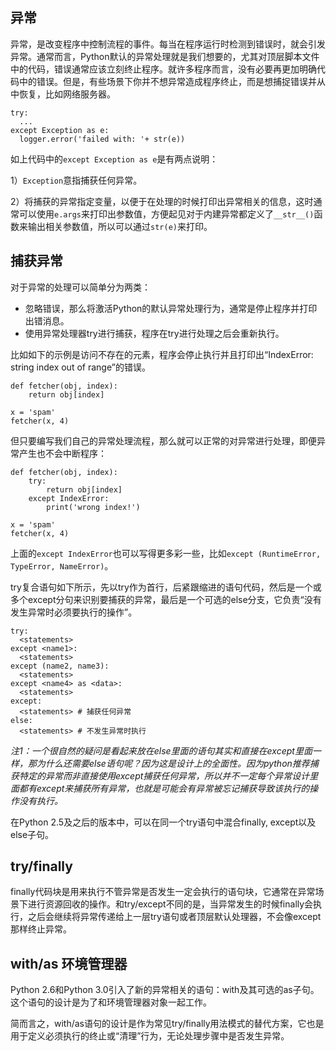 ## 异常

异常，是改变程序中控制流程的事件。每当在程序运行时检测到错误时，就会引发异常。通常而言，Python默认的异常处理就是我们想要的，尤其对顶层脚本文件中的代码，错误通常应该立刻终止程序。就许多程序而言，没有必要再更加明确代码中的错误。但是，有些场景下你并不想异常造成程序终止，而是想捕捉错误并从中恢复，比如网络服务器。

```
try:
  ...
except Exception as e:
  logger.error('failed with: '+ str(e))
```

如上代码中的`except Exception as e`是有两点说明：

1）`Exception`意指捕获任何异常。

2）将捕获的异常指定变量，以便于在处理的时候打印出异常相关的信息，这时通常可以使用`e.args`来打印出参数值，方便起见对于内建异常都定义了`__str__()`函数来输出相关参数值，所以可以通过`str(e)`来打印。


## 捕获异常

对于异常的处理可以简单分为两类：

- 忽略错误，那么将激活Python的默认异常处理行为，通常是停止程序并打印出错消息。
- 使用异常处理器try进行捕获，程序在try进行处理之后会重新执行。

比如如下的示例是访问不存在的元素，程序会停止执行并且打印出“IndexError: string index out of range”的错误。

```
def fetcher(obj, index):
    return obj[index]

x = 'spam'
fetcher(x, 4)
```

但只要编写我们自己的异常处理流程，那么就可以正常的对异常进行处理，即便异常产生也不会中断程序：

```
def fetcher(obj, index):
    try:
        return obj[index]
    except IndexError:
        print('wrong index!')

x = 'spam'
fetcher(x, 4)
```

上面的`except IndexError`也可以写得更多彩一些，比如`except (RuntimeError, TypeError, NameError)`。

try复合语句如下所示，先以try作为首行，后紧跟缩进的语句代码，然后是一个或多个except分句来识别要捕获的异常，最后是一个可选的else分支，它负责“没有发生异常时必须要执行的操作”。

```
try:
  <statements>
except <name1>:
  <statements>
except (name2, name3):
  <statements>
except <name4> as <data>:
  <statements>
except:
  <statements> # 捕获任何异常
else:
  <statements> # 不发生异常时执行
```

*注1：一个很自然的疑问是看起来放在else里面的语句其实和直接在except里面一样，那为什么还需要else语句呢？因为这是设计上的全面性。因为python推荐捕获特定的异常而非直接使用except捕获任何异常，所以并不一定每个异常设计里面都有except来捕获所有异常，也就是可能会有异常被忘记捕获导致该执行的操作没有执行。*

在Python 2.5及之后的版本中，可以在同一个try语句中混合finally, except以及else子句。


## try/finally

finally代码块是用来执行不管异常是否发生一定会执行的语句块，它通常在异常场景下进行资源回收的操作。和try/except不同的是，当异常发生的时候finally会执行，之后会继续将异常传递给上一层try语句或者顶层默认处理器，不会像except那样终止异常。


## with/as 环境管理器

Python 2.6和Python 3.0引入了新的异常相关的语句：with及其可选的as子句。这个语句的设计是为了和环境管理器对象一起工作。

简而言之，with/as语句的设计是作为常见try/finally用法模式的替代方案，它也是用于定义必须执行的终止或“清理”行为，无论处理步骤中是否发生异常。
